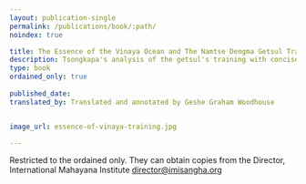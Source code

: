 ```yaml
---
layout: publication-single
permalink: /publications/book/:path/
noindex: true

title: The Essence of the Vinaya Ocean and The Namtse Dengma Getsul Training by Tsongkhapa
description: Tsongkapa's analysis of the getsul's training with concise delineations of each of the vows
type: book
ordained_only: true
 
published_date: 
translated_by: Translated and annotated by Geshe Graham Woodhouse


image_url: essence-of-vinaya-training.jpg

---
```


Restricted to the ordained only. They can obtain copies from the Director, International Mahayana Institute director@imisangha.org